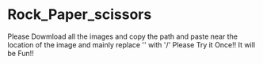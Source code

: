 # Rock_Paper_scissors

Please Dowmload all the images and copy the path and paste near the location of the image and mainly replace '\' with '/'
Please Try it Once!!
It will be Fun!!
